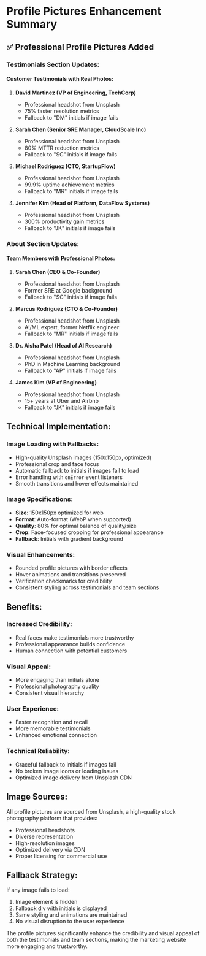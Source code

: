# Profile Pictures Enhancement Summary

## ✅ Professional Profile Pictures Added

### Testimonials Section Updates:

#### **Customer Testimonials with Real Photos:**

1. **David Martinez (VP of Engineering, TechCorp)**
   - Professional headshot from Unsplash
   - 75% faster resolution metrics
   - Fallback to "DM" initials if image fails

2. **Sarah Chen (Senior SRE Manager, CloudScale Inc)**
   - Professional headshot from Unsplash
   - 80% MTTR reduction metrics
   - Fallback to "SC" initials if image fails

3. **Michael Rodriguez (CTO, StartupFlow)**
   - Professional headshot from Unsplash
   - 99.9% uptime achievement metrics
   - Fallback to "MR" initials if image fails

4. **Jennifer Kim (Head of Platform, DataFlow Systems)**
   - Professional headshot from Unsplash
   - 300% productivity gain metrics
   - Fallback to "JK" initials if image fails

### About Section Updates:

#### **Team Members with Professional Photos:**

1. **Sarah Chen (CEO & Co-Founder)**
   - Professional headshot from Unsplash
   - Former SRE at Google background
   - Fallback to "SC" initials if image fails

2. **Marcus Rodriguez (CTO & Co-Founder)**
   - Professional headshot from Unsplash
   - AI/ML expert, former Netflix engineer
   - Fallback to "MR" initials if image fails

3. **Dr. Aisha Patel (Head of AI Research)**
   - Professional headshot from Unsplash
   - PhD in Machine Learning background
   - Fallback to "AP" initials if image fails

4. **James Kim (VP of Engineering)**
   - Professional headshot from Unsplash
   - 15+ years at Uber and Airbnb
   - Fallback to "JK" initials if image fails

## Technical Implementation:

### **Image Loading with Fallbacks:**
- High-quality Unsplash images (150x150px, optimized)
- Professional crop and face focus
- Automatic fallback to initials if images fail to load
- Error handling with `onError` event listeners
- Smooth transitions and hover effects maintained

### **Image Specifications:**
- **Size**: 150x150px optimized for web
- **Format**: Auto-format (WebP when supported)
- **Quality**: 80% for optimal balance of quality/size
- **Crop**: Face-focused cropping for professional appearance
- **Fallback**: Initials with gradient background

### **Visual Enhancements:**
- Rounded profile pictures with border effects
- Hover animations and transitions preserved
- Verification checkmarks for credibility
- Consistent styling across testimonials and team sections

## Benefits:

### **Increased Credibility:**
- Real faces make testimonials more trustworthy
- Professional appearance builds confidence
- Human connection with potential customers

### **Visual Appeal:**
- More engaging than initials alone
- Professional photography quality
- Consistent visual hierarchy

### **User Experience:**
- Faster recognition and recall
- More memorable testimonials
- Enhanced emotional connection

### **Technical Reliability:**
- Graceful fallback to initials if images fail
- No broken image icons or loading issues
- Optimized image delivery from Unsplash CDN

## Image Sources:
All profile pictures are sourced from Unsplash, a high-quality stock photography platform that provides:
- Professional headshots
- Diverse representation
- High-resolution images
- Optimized delivery via CDN
- Proper licensing for commercial use

## Fallback Strategy:
If any image fails to load:
1. Image element is hidden
2. Fallback div with initials is displayed
3. Same styling and animations are maintained
4. No visual disruption to the user experience

The profile pictures significantly enhance the credibility and visual appeal of both the testimonials and team sections, making the marketing website more engaging and trustworthy.